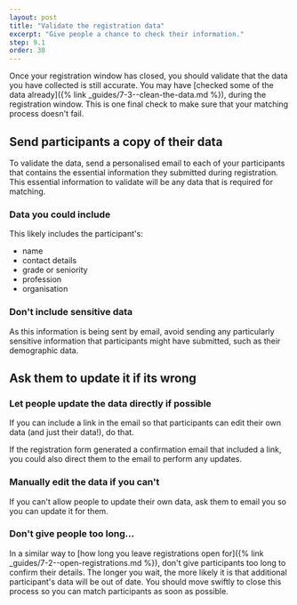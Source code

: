 ```yaml
---
layout: post
title: "Validate the registration data"
excerpt: "Give people a chance to check their information."
step: 9.1
order: 30
---
```


Once your registration window has closed, you should validate that the data you have collected is still accurate. You may have [checked some of the data already]({% link _guides/7-3--clean-the-data.md %}), during the registration window. This is one final check to make sure that your matching process doesn't fail.

## Send participants a copy of their data

To validate the data, send a personalised email to each of your participants that contains the essential information they submitted during registration. This essential information to validate will be any data that is required for matching. 

### Data you could include 

This likely includes the participant's:

- name
- contact details
- grade or seniority
- profession
- organisation

### Don't include sensitive data

As this information is being sent by email, avoid sending any particularly sensitive information that participants might have submitted, such as their demographic data.

## Ask them to update it if its wrong

### Let people update the data directly if possible

If you can include a link in the email so that participants can edit their own data (and just their data!), do that. 

If the registration form generated a confirmation email that included a link, you could also direct them to the email to perform any updates.

### Manually edit the data if you can't 

If you can't allow people to update their own data, ask them to email you so you can update it for them.

### Don't give people too long...

In a similar way to [how long you leave registrations open for]({% link _guides/7-2--open-registrations.md %}), don't give participants too long to confirm their details. The longer you wait, the more likely it is that additional participant's data will be out of date. You should move swiftly to close this process so you can match participants as soon as possible.